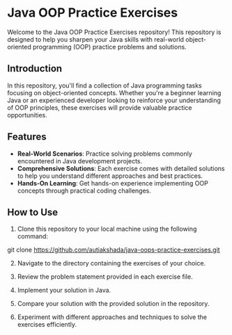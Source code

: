# Java OOP Practice Exercises

Welcome to the Java OOP Practice Exercises repository! This repository is designed to help you sharpen your Java skills with real-world object-oriented programming (OOP) practice problems and solutions.

## Introduction

In this repository, you'll find a collection of Java programming tasks focusing on object-oriented concepts. Whether you're a beginner learning Java or an experienced developer looking to reinforce your understanding of OOP principles, these exercises will provide valuable practice opportunities.

## Features

- **Real-World Scenarios**: Practice solving problems commonly encountered in Java development projects.
- **Comprehensive Solutions**: Each exercise comes with detailed solutions to help you understand different approaches and best practices.
- **Hands-On Learning**: Get hands-on experience implementing OOP concepts through practical coding challenges.

## How to Use

1. Clone this repository to your local machine using the following command:

git clone https://github.com/autiakshada/java-oops-practice-exercises.git

2. Navigate to the directory containing the exercises of your choice.

3. Review the problem statement provided in each exercise file.

4. Implement your solution in Java.

5. Compare your solution with the provided solution in the repository.

6. Experiment with different approaches and techniques to solve the exercises efficiently.


